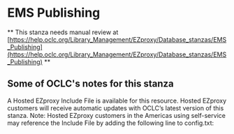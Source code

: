 # EMS Publishing
** This stanza needs manual review at [https://help.oclc.org/Library_Management/EZproxy/Database_stanzas/EMS_Publishing](https://help.oclc.org/Library_Management/EZproxy/Database_stanzas/EMS_Publishing) **

## Some of OCLC's notes for this stanza

A Hosted EZproxy Include File is available for this resource. Hosted EZproxy customers will receive automatic updates with OCLC&rsquo;s latest version of this stanza. Note: Hosted EZproxy customers in the Americas using self-service may reference the Include File by adding the following line to config.txt:

&nbsp;

&nbsp;

